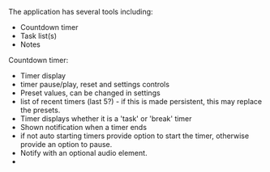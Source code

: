 The application has several tools including:
* Countdown timer
* Task list(s)
* Notes

Countdown timer:
- Timer display
- timer pause/play, reset and settings controls
- Preset values, can be changed in settings
- list of recent timers (last 5?) - if this is made persistent, this may replace the presets.
- Timer displays whether it is a 'task' or 'break' timer
- Shown notification when a timer ends
- if not auto starting timers provide option to start the timer, otherwise provide an option to pause.
- Notify with an optional audio element. 
- 